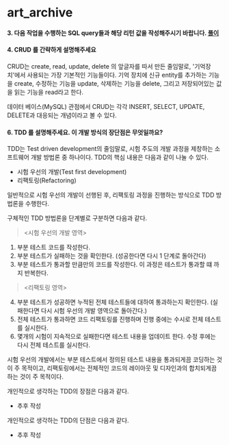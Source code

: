 # art_archive
 
#### 3. 다음 작업을 수행하는 SQL query들과 해당 리턴 값을 작성해주시기 바랍니다. [풀이](https://github.com/paulsoh/art_archive/blob/master/sections/section3.md)

#### 4. CRUD 를 간략하게 설명해주세요
CRUD는 create, read, update, delete 의 앞글자를 따서 만든 줄임말로, '기억장치'에서 사용되는 가장 기본적인 기능들이다. 
기억 장치에 신규 entity를 추가하는 기능을 create, 
수정하는 기능을 update, 
삭제하는 기능을 delete, 
그리고 저장되어있는 값을 읽는 기능을 read라고 한다. 

데이터 베이스(MySQL) 관점에서 CRUD는 각각 INSERT, SELECT, UPDATE, DELETE과 대응되는 개념이라고 볼 수 있다.

#### 6. TDD 를 설명해주세요. 이 개발 방식의 장단점은 무엇일까요?
TDD는 Test driven development의 줄임말로, 시험 주도의 개발 과정을 제창하는 소프트웨어 개발 방법론 중 하나이다. 
TDD의 핵심 내용은 다음과 같이 나눌 수 있다.

+ 시험 우선의 개발(Test first development)
+ 리팩토링(Refactoring)

일반적으로 시험 우선의 개발이 선행된 후, 리팩토링 과정을 진행하는 방식으로 TDD 방법론을 수행한다.

구체적인 TDD 방법론을 단계별로 구분하면 다음과 같다.
> <시험 우선의 개발 영역>
  1. 부분 테스트 코드를 작성한다.
  2. 부분 테스트가 실패하는 것을 확인한다. (성공한다면 다시 1 단계로 돌아간다)
  3. 부분 테스트가 통과할 만큼만의 코드를 작성한다. 이 과정은 테스트가 통과할 떄 까지 반복한다.

> <리팩토링 영역>
  4. 부분 테스트가 성공하면 누적된 전체 테스트들에 대하여 통과하는지 확인한다. (실패한다면 다시 시험 우선의 개발 영역으로 돌아간다.)
  5. 전체 테스트가 통과하면 코드 리팩토링를 진행하며 진행 중에는 수시로 전체 테스트를 실시한다.
  6. 몇개의 시험이 지속적으로 실패한다면 테스트 내용을 업데이트 한다. 수정 후에는 다시 전체 테스트를 실시한다.

시험 우선의 개발에서는 부분 테스트에서 정의된 테스트 내용을 통과되게끔 코딩하는 것이 주 목적이고, 
리팩토링에서는 전체적인 코드의 레이아웃 및 디자인과의 합치되게끔 하는 것이 주 목적이다.

개인적으로 생각하는 TDD의 장점은 다음과 같다.
  + 추후 작성

개인적으로 생각하는 TDD의 단점은 다음과 같다.
  + 추후 작성
